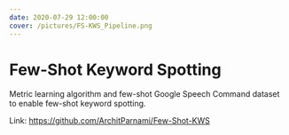 ```yaml
---
date: 2020-07-29 12:00:00
cover: /pictures/FS-KWS_Pipeline.png
---
```


# Few-Shot Keyword Spotting

Metric learning algorithm and few-shot Google Speech Command dataset to enable few-shot keyword spotting.

Link: https://github.com/ArchitParnami/Few-Shot-KWS